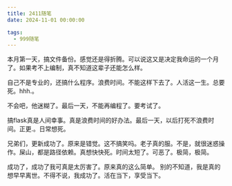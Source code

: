 ```yaml
---
title: 2411随笔
date: 2024-11-01 00:00:00

tags: 
  - 999随笔
---
```

本月第一天，搞文件备份。感觉还是得折腾。可以说这又是决定我命运的一个月了。如果考不上编制，真不知道这辈子还能怎么样。

自己不是专业的，还搞什么程序。浪费时间。不能这样下去了。人活这一生。总要死。hhh.。

不会吧，他迷糊了。最后一天，不能再编程了。要考试了。

搞flask真是人间幸事。真是浪费时间的好办法。最后一天，以后打死不浪费时间。正更.。日常想死。

兄弟们，更新成功了。原来是错觉。这不搞笑吗。老子真的服。不是，就很迷惑操作。屎山，都是路径依赖。真想快快死。时间太短了。可恶了。极简，极简。

成功了，成功了我可真是太厉害了。原来真的这么简单。
别的不知道，我是真的想早早离世。不得不说，我成功了。活在当下，享受当下。